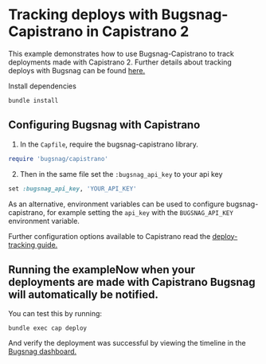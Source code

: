 # Tracking deploys with Bugsnag-Capistrano in Capistrano 2

This example demonstrates how to use Bugsnag-Capistrano to track deployments made with Capistrano 2.
Further details about tracking deploys with Bugsnag can be found [here.](https://docs.bugsnag.com/platforms/ruby/other/#tracking-deploys)

Install dependencies

```shell
bundle install
```

## Configuring Bugsnag with Capistrano

1. In the `Capfile`, require the bugsnag-capistrano library.
```ruby
require 'bugsnag/capistrano'
```

2. Then in the same file set the `:bugsnag_api_key` to your api key
```ruby
set :bugsnag_api_key, 'YOUR_API_KEY'
```

As an alternative, environment variables can be used to configure bugsnag-capistrano, for example setting the `api_key` with the `BUGSNAG_API_KEY` environment variable.

Further configuration options available to Capistrano read the [deploy-tracking guide.](https://docs.bugsnag.com/platforms/ruby/other/deploy-tracking/)


## Running the exampleNow when your deployments are made with Capistrano Bugsnag will automatically be notified.

You can test this by running:
```shell
bundle exec cap deploy
```

And verify the deployment was successful by viewing the timeline in the [Bugsnag dashboard.](https://app.bugsnag.com)